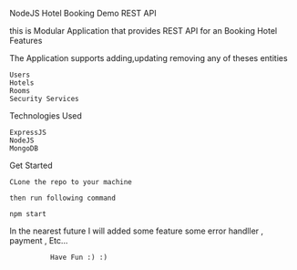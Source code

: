 NodeJS Hotel Booking Demo REST API

this is Modular Application that provides REST API for an Booking Hotel
Features

The Application supports adding,updating removing any of theses entities

    Users
    Hotels
    Rooms
    Security Services
    

Technologies Used

    ExpressJS
    NodeJS
    MongoDB
    
Get Started

    CLone the repo to your machine

    then run following command 

    npm start 

  In the nearest future I will added some feature some error handller , payment , Etc...

              Have Fun :) :)
